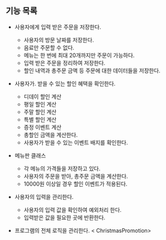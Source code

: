 ## 기능 목록

- 사용자에게 입력 받은 주문을 저장한다. <OrderManager>
  - 사용자의 방문 날짜를 저장한다.
  - 음료만 주문할 수 없다.
  - 메뉴는 한 번에 최대 20개까지만 주문이 가능하다.
  - 입력 받은 주문을 정리하여 저장한다.
  - 할인 내역과 총주문 금액 등 주문에 대한 데이터들을 저장한다.

- 사용자가. 받을 수 있는 할인 혜택을 확인한다. <PromotionManager>
  - 디데이 할인 계산
  - 평일 할인 계산
  - 주말 할인 계산
  - 특별 할인 계산
  - 증정 이벤트 계산
  - 총할인 금액을 계산한다.
  - 사용자가 받을 수 있는 이벤트 배지를 확인한다.

- 메뉴판 클래스 <MenuManager>
  - 각 메뉴의 가격들을 저장하고 있다.
  - 사용자의 주문을 받아, 총주문 금액을 계산한다.
  - 10000원 이상일 경우 할인 이벤트가 적용된다.

- 사용자의 입력을 관리한다. <UserInputManager>
  - 사용자의 입력 값을 확인하여 예외처리 한다.
  - 입력받은 값을 필요한 곳에 반환한다.

- 프로그램의 전체 로직을 관리한다. < ChristmasPromotion>